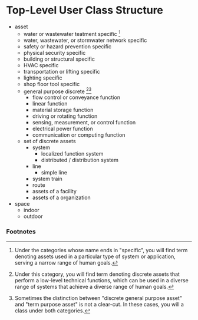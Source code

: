 # Top-Level User Class Structure
* asset
    * water or wastewater teatment specific [^1]
    * water, wastewater, or stormwater network specific
    * safety or hazard prevention specific
    * physical security specific
    * building or structural specific
    * HVAC specific
    * transportation or lifting specific
    * lighting specific
    * shop floor tool specific
    * general purpose discrete [^2][^3]
        * flow control or conveyance function 
        * linear function 
        * material storage function 
        * driving or rotating function 
        * sensing, measurement, or control function 
        * electrical power function 
        * communication or computing function 
    * set of discrete assets
        * system
            * localized function system
            * distributed / distribution system
        * line
            * simple line
        * system train
        * route
        * assets of a facility
        * assets of a organization
* space
    * indoor
    * outdoor

### Footnotes
[^1]: Under the categories whose name ends in "specific", you will find term denoting assets used in a particular type of system or application, serving a narrow range of human goals.
[^2]: Under this category, you will find term denoting discrete assets that perform a low-level technical functions, which can be used in a diverse range of systems that achieve a diverse range of human goals.
[^3]: Sometimes the distinction between "discrete general purpose asset" and "term purpose asset" is not a clear-cut. In these cases, you will a class under both categories.